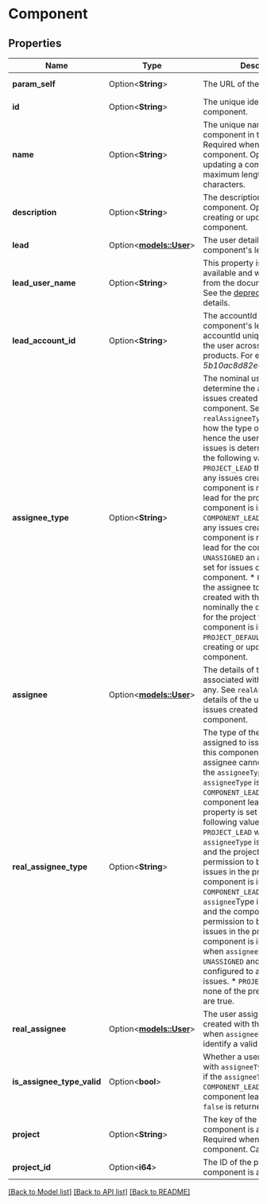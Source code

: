 # Component

## Properties

Name | Type | Description | Notes
------------ | ------------- | ------------- | -------------
**param_self** | Option<**String**> | The URL of the component. | [optional][readonly]
**id** | Option<**String**> | The unique identifier for the component. | [optional][readonly]
**name** | Option<**String**> | The unique name for the component in the project. Required when creating a component. Optional when updating a component. The maximum length is 255 characters. | [optional]
**description** | Option<**String**> | The description for the component. Optional when creating or updating a component. | [optional]
**lead** | Option<[**models::User**](User.md)> | The user details for the component's lead user. | [optional][readonly]
**lead_user_name** | Option<**String**> | This property is no longer available and will be removed from the documentation soon. See the [deprecation notice](https://developer.atlassian.com/cloud/jira/platform/deprecation-notice-user-privacy-api-migration-guide/) for details. | [optional]
**lead_account_id** | Option<**String**> | The accountId of the component's lead user. The accountId uniquely identifies the user across all Atlassian products. For example, *5b10ac8d82e05b22cc7d4ef5*. | [optional]
**assignee_type** | Option<**String**> | The nominal user type used to determine the assignee for issues created with this component. See `realAssigneeType` for details on how the type of the user, and hence the user, assigned to issues is determined. Can take the following values:   *  `PROJECT_LEAD` the assignee to any issues created with this component is nominally the lead for the project the component is in.  *  `COMPONENT_LEAD` the assignee to any issues created with this component is nominally the lead for the component.  *  `UNASSIGNED` an assignee is not set for issues created with this component.  *  `PROJECT_DEFAULT` the assignee to any issues created with this component is nominally the default assignee for the project that the component is in.  Default value: `PROJECT_DEFAULT`.   Optional when creating or updating a component. | [optional]
**assignee** | Option<[**models::User**](User.md)> | The details of the user associated with `assigneeType`, if any. See `realAssignee` for details of the user assigned to issues created with this component. | [optional][readonly]
**real_assignee_type** | Option<**String**> | The type of the assignee that is assigned to issues created with this component, when an assignee cannot be set from the `assigneeType`. For example, `assigneeType` is set to `COMPONENT_LEAD` but no component lead is set. This property is set to one of the following values:   *  `PROJECT_LEAD` when `assigneeType` is `PROJECT_LEAD` and the project lead has permission to be assigned issues in the project that the component is in.  *  `COMPONENT_LEAD` when `assignee`Type is `COMPONENT_LEAD` and the component lead has permission to be assigned issues in the project that the component is in.  *  `UNASSIGNED` when `assigneeType` is `UNASSIGNED` and Jira is configured to allow unassigned issues.  *  `PROJECT_DEFAULT` when none of the preceding cases are true. | [optional][readonly]
**real_assignee** | Option<[**models::User**](User.md)> | The user assigned to issues created with this component, when `assigneeType` does not identify a valid assignee. | [optional][readonly]
**is_assignee_type_valid** | Option<**bool**> | Whether a user is associated with `assigneeType`. For example, if the `assigneeType` is set to `COMPONENT_LEAD` but the component lead is not set, then `false` is returned. | [optional][readonly]
**project** | Option<**String**> | The key of the project the component is assigned to. Required when creating a component. Can't be updated. | [optional]
**project_id** | Option<**i64**> | The ID of the project the component is assigned to. | [optional][readonly]

[[Back to Model list]](../README.md#documentation-for-models) [[Back to API list]](../README.md#documentation-for-api-endpoints) [[Back to README]](../README.md)


